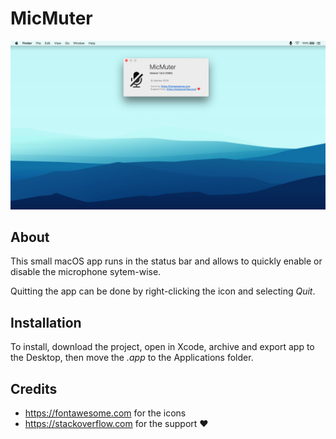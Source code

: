 # MicMuter

![MacDown Screenshot](Resources/preview.jpg)

## About

This small macOS app runs in the status bar and allows to quickly enable or disable the microphone sytem-wise.

Quitting the app can be done by right-clicking the icon and selecting _Quit_.


## Installation

To install, download the project, open in Xcode, archive and export app to the Desktop, then move the _.app_ to the Applications folder.


## Credits

* <https://fontawesome.com> for the icons
* <https://stackoverflow.com> for the support ❤️